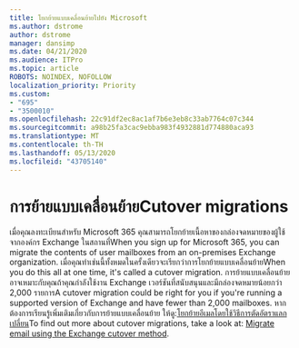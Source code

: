 ```yaml
---
title: โยกย้ายแบบเคลื่อนย้ายไปยัง Microsoft
ms.author: dstrome
author: dstrome
manager: dansimp
ms.date: 04/21/2020
ms.audience: ITPro
ms.topic: article
ROBOTS: NOINDEX, NOFOLLOW
localization_priority: Priority
ms.custom:
- "695"
- "3500010"
ms.openlocfilehash: 22c91df2ec8ac1af7b6e3eb8c33ab7764c07c344
ms.sourcegitcommit: a98b25fa3cac9ebba983f4932881d774880aca93
ms.translationtype: MT
ms.contentlocale: th-TH
ms.lasthandoff: 05/13/2020
ms.locfileid: "43705140"
---
```

# <a name="cutover-migrations"></a><span data-ttu-id="283c3-102">การย้ายแบบเคลื่อนย้าย</span><span class="sxs-lookup"><span data-stu-id="283c3-102">Cutover migrations</span></span>

<span data-ttu-id="283c3-103">เมื่อคุณลงทะเบียนสําหรับ Microsoft 365 คุณสามารถโยกย้ายเนื้อหาของกล่องจดหมายของผู้ใช้จากองค์กร Exchange ในสถานที่</span><span class="sxs-lookup"><span data-stu-id="283c3-103">When you sign up for Microsoft 365, you can migrate the contents of user mailboxes from an on-premises Exchange organization.</span></span> <span data-ttu-id="283c3-104">เมื่อคุณทําเช่นนี้ทั้งหมดในครั้งเดียวจะเรียกว่าการโยกย้ายแบบเคลื่อนย้าย</span><span class="sxs-lookup"><span data-stu-id="283c3-104">When you do this all at one time, it's called a cutover migration.</span></span> <span data-ttu-id="283c3-105">การย้ายแบบเคลื่อนย้ายอาจเหมาะกับคุณถ้าคุณกําลังใช้งาน Exchange เวอร์ชันที่สนับสนุนและมีกล่องจดหมายน้อยกว่า 2,000 รายการ</span><span class="sxs-lookup"><span data-stu-id="283c3-105">A cutover migration could be right for you if you're running a supported version of Exchange and have fewer than 2,000 mailboxes.</span></span> <span data-ttu-id="283c3-106">หากต้องการเรียนรู้เพิ่มเติมเกี่ยวกับการย้ายแบบเคลื่อนย้าย ให้ดู:[โยกย้ายอีเมลโดยใช้วิธีการตัดอัตราแลกเปลี่ยน](https://docs.microsoft.com/Exchange/mailbox-migration/cutover-migration-to-office-365)</span><span class="sxs-lookup"><span data-stu-id="283c3-106">To find out more about cutover migrations, take a look at: [Migrate email using the Exchange cutover method](https://docs.microsoft.com/Exchange/mailbox-migration/cutover-migration-to-office-365).</span></span>
  